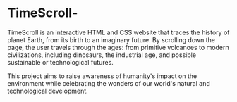 # TimeScroll-
TimeScroll is an interactive HTML and CSS website that traces the history of planet Earth, from its birth to an imaginary future. By scrolling down the page, the user travels through the ages: from primitive volcanoes to modern civilizations, including dinosaurs, the industrial age, and possible sustainable or technological futures.

This project aims to raise awareness of humanity's impact on the environment while celebrating the wonders of our world's natural and technological development.
